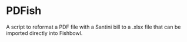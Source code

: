 # PDFish
A script to reformat a PDF file with a Santini bill to a .xlsx file that can be imported directly into Fishbowl.
